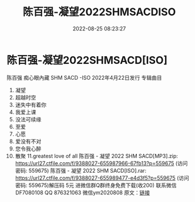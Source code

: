 ﻿---
title: 陈百强-凝望2022SHMSACDISO
date: 2022-08-25 08:23:27
categories: 新碟专辑、稀有等精品
tags: 华语中文
---
# 陈百强-凝望2022SHMSACD[ISO]

陈百强 痴心眼內藏 SHM SACD -ISO
2022年4月22日发行
专辑曲目
01. 凝望
02. 超越时空
03. 迷失中有着你
04. 我爱上课
05. 没法可续缘
06. 至爱
07. 心愿
08. 爱没有不对
09. 您令我心醉
10. 散聚
11.greatest love of all
陈百强 - 凝望 2022 SHM SACD[MP3].zip: https://url27.ctfile.com/f/9388027-655987966-67fb13?p=559675
(访问密码: 559675)
陈百强 - 凝望 2022 SHM SACD[ISO].rar: https://url27.ctfile.com/f/9388027-655989477-e4d3f5?p=559675
(访问密码: 559675)解压码 5元
进微信群Q群终身免费下载(收200)
联系微信DF7080108 QQ 876321063
微信ym2020808
原文：[链接](https://blog.sina.com.cn/s/blog_1647c7e7601030z1t.html)